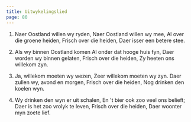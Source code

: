 ```yaml
---
title: Uitwykelingslied
page: 80
---
```


1. Naer Oostland willen wy ryden,
Naer Oostland willen wy mee,
Al over die groene heiden,
Frisch over die heiden,
Daer isser een betere stee.


2. Als wy binnen Oostland komen
Al onder dat hooge huis fyn,
Daer worden wy binnen gelaten,
Frisch over die heiden,
Zy heeten ons willekom zyn.


3. Ja, willekom moeten wy wezen,
Zeer willekom moeten wy zyn.
Daer zullen wy, avond en morgen,
Frisch over die heiden,
Nog drinken den koelen wyn.


4. Wy drinken den wyn er uit schalen,
En 't bier ook zoo veel ons belieft;
Daer is het zoo vrolyk te leven,
Frisch over die heiden,
Daer woonter myn zoete lief.